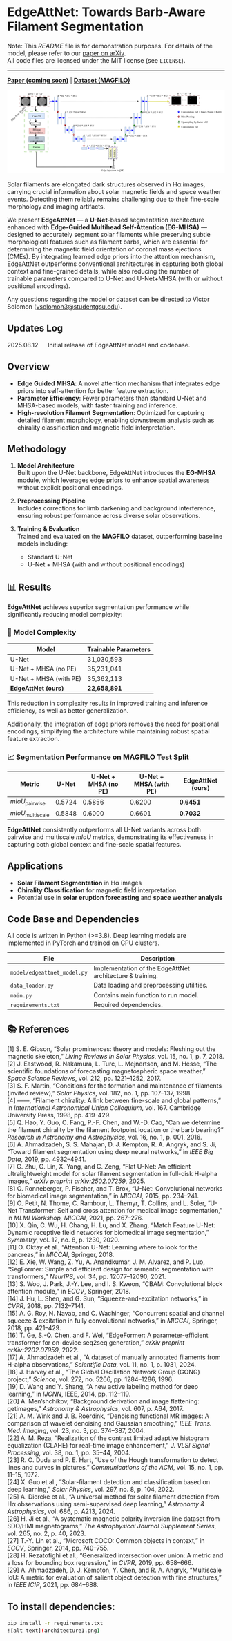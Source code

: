 # EdgeAttNet: Towards Barb-Aware Filament Segmentation

Note: This *README* file is for demonstration purposes. For details of the model, please refer to our [paper on arXiv](https://arxiv.org/abs/2509.02964).  
All code files are licensed under the MIT license (see `LICENSE`).



---

[**Paper (coming soon)**]() | [**Dataset (MAGFILO)**](#) 

![EdgeAttNet Architecture](./sample_images/architecture1.png)

Solar filaments are elongated dark structures observed in Hα images, carrying crucial information about solar magnetic fields and space weather events. Detecting them reliably remains challenging due to their fine-scale morphology and imaging artifacts.

We present **EdgeAttNet** — a **U-Net**-based segmentation architecture enhanced with **Edge-Guided Multihead Self-Attention (EG-MHSA)** — designed to accurately segment solar filaments while preserving subtle morphological features such as filament barbs, which are essential for determining the magnetic field orientation of coronal mass ejections (CMEs). By integrating learned edge priors into the attention mechanism, EdgeAttNet outperforms conventional architectures in capturing both global context and fine-grained details, while also reducing the number of trainable parameters compared to U-Net and U-Net+MHSA (with or without positional encodings).


Any questions regarding the model or dataset can be directed to Victor Solomon  (vsolomon3@studentgsu.edu).

## Updates Log
2025.08.12 &emsp; Initial release of EdgeAttNet model and codebase.

## Overview
- **Edge Guided MHSA**: A novel attention mechanism that integrates edge priors into self-attention for better feature extraction.
- **Parameter Efficiency**: Fewer parameters than standard U-Net and MHSA-based models, with faster training and inference.
- **High-resolution Filament Segmentation**: Optimized for capturing detailed filament morphology, enabling downstream analysis such as chirality classification and magnetic field interpretation.

## Methodology

1. **Model Architecture**  
   Built upon the U-Net backbone, EdgeAttNet introduces the **EG-MHSA** module, which leverages edge priors to enhance spatial awareness without explicit positional encodings.

2. **Preprocessing Pipeline**  
   Includes corrections for limb darkening and background interference, ensuring robust performance across diverse solar observations.

3. **Training & Evaluation**  
   Trained and evaluated on the **MAGFILO** dataset, outperforming baseline models including:
   - Standard U-Net
   - U-Net + MHSA (with and without positional encodings)

## 📊 Results

**EdgeAttNet** achieves superior segmentation performance while significantly reducing model complexity:

### 🔧 Model Complexity

| Model                          | Trainable Parameters |
|--------------------------------|----------------------|
| U-Net                          | 31,030,593           |
| U-Net + MHSA (no PE)           | 35,231,041           |
| U-Net + MHSA (with PE)         | 35,362,113           |
| **EdgeAttNet (ours)**          | **22,658,891**       |

This reduction in complexity results in improved training and inference efficiency, as well as better generalization.

Additionally, the integration of edge priors removes the need for positional encodings, simplifying the architecture while maintaining robust spatial feature extraction.

### 📈 Segmentation Performance on MAGFILO Test Split

| Metric                        | U-Net   | U-Net + MHSA (no PE) | U-Net + MHSA (with PE) | **EdgeAttNet (ours)** |
|------------------------------|---------|------------------------|--------------------------|------------------------|
| *mIoU*<sub>pairwise</sub>    | 0.5724  | 0.5856                 | 0.6200                   | **0.6451**             |
| *mIoU*<sub>multiscale</sub>  | 0.5848  | 0.6000                 | 0.6601                   | **0.7032**             |

**EdgeAttNet** consistently outperforms all U-Net variants across both pairwise and multiscale *mIoU* metrics, demonstrating its effectiveness in capturing both global context and fine-scale spatial features.


## Applications

- **Solar Filament Segmentation** in Hα images
- **Chirality Classification** for magnetic field interpretation
- Potential use in **solar eruption forecasting** and **space weather analysis**

## Code Base and Dependencies

All code is written in Python (>=3.8). Deep learning models are implemented in PyTorch and trained on GPU clusters.

| File | Description |
|------|-------------|
| `model/edgeattnet_model.py` | Implementation of the EdgeAttNet architecture & training. |
| `data_loader.py` | Data loading and preprocessing utilities.|
| `main.py` | Contains main function to run model.|
| `requirements.txt` | Required dependencies. |




## 📚 References

<a id="1">[1]</a> S. E. Gibson, “Solar prominences: theory and models: Fleshing out the magnetic skeleton,” *Living Reviews in Solar Physics*, vol. 15, no. 1, p. 7, 2018.  
<a id="2">[2]</a> J. Eastwood, R. Nakamura, L. Turc, L. Mejnertsen, and M. Hesse, “The scientific foundations of forecasting magnetospheric space weather,” *Space Science Reviews*, vol. 212, pp. 1221–1252, 2017.  
<a id="3">[3]</a> S. F. Martin, “Conditions for the formation and maintenance of filaments (invited review),” *Solar Physics*, vol. 182, no. 1, pp. 107–137, 1998.  
<a id="4">[4]</a> ——, “Filament chirality: A link between fine-scale and global patterns,” in *International Astronomical Union Colloquium*, vol. 167. Cambridge University Press, 1998, pp. 419–429.  
<a id="5">[5]</a> Q. Hao, Y. Guo, C. Fang, P.-F. Chen, and W.-D. Cao, “Can we determine the filament chirality by the filament footpoint location or the barb bearing?” *Research in Astronomy and Astrophysics*, vol. 16, no. 1, p. 001, 2016.  
<a id="6">[6]</a> A. Ahmadzadeh, S. S. Mahajan, D. J. Kempton, R. A. Angryk, and S. Ji, “Toward filament segmentation using deep neural networks,” in *IEEE Big Data*, 2019, pp. 4932–4941.  
<a id="7">[7]</a> G. Zhu, G. Lin, X. Yang, and C. Zeng, “Flat U-Net: An efficient ultralightweight model for solar filament segmentation in full-disk H-alpha images,” *arXiv preprint arXiv:2502.07259*, 2025.  
<a id="8">[8]</a> O. Ronneberger, P. Fischer, and T. Brox, “U-Net: Convolutional networks for biomedical image segmentation,” in *MICCAI*, 2015, pp. 234–241.  
<a id="9">[9]</a> O. Petit, N. Thome, C. Rambour, L. Themyr, T. Collins, and L. Soler, “U-Net Transformer: Self and cross attention for medical image segmentation,” in *MLMI Workshop, MICCAI*, 2021, pp. 267–276.  
<a id="10">[10]</a> X. Qin, C. Wu, H. Chang, H. Lu, and X. Zhang, “Match Feature U-Net: Dynamic receptive field networks for biomedical image segmentation,” *Symmetry*, vol. 12, no. 8, p. 1230, 2020.  
<a id="11">[11]</a> O. Oktay et al., “Attention U-Net: Learning where to look for the pancreas,” in *MICCAI*, Springer, 2018.  
<a id="12">[12]</a> E. Xie, W. Wang, Z. Yu, A. Anandkumar, J. M. Alvarez, and P. Luo, “SegFormer: Simple and efficient design for semantic segmentation with transformers,” *NeurIPS*, vol. 34, pp. 12077–12090, 2021.  
<a id="13">[13]</a> S. Woo, J. Park, J.-Y. Lee, and I. S. Kweon, “CBAM: Convolutional block attention module,” in *ECCV*, Springer, 2018.  
<a id="14">[14]</a> J. Hu, L. Shen, and G. Sun, “Squeeze-and-excitation networks,” in *CVPR*, 2018, pp. 7132–7141.  
<a id="15">[15]</a> A. G. Roy, N. Navab, and C. Wachinger, “Concurrent spatial and channel squeeze & excitation in fully convolutional networks,” in *MICCAI*, Springer, 2018, pp. 421–429.  
<a id="16">[16]</a> T. Ge, S.-Q. Chen, and F. Wei, “EdgeFormer: A parameter-efficient transformer for on-device seq2seq generation,” *arXiv preprint arXiv:2202.07959*, 2022.  
<a id="17">[17]</a> A. Ahmadzadeh et al., “A dataset of manually annotated filaments from H-alpha observations,” *Scientific Data*, vol. 11, no. 1, p. 1031, 2024.  
<a id="18">[18]</a> J. Harvey et al., “The Global Oscillation Network Group (GONG) project,” *Science*, vol. 272, no. 5266, pp. 1284–1286, 1996.  
<a id="19">[19]</a> D. Wang and Y. Shang, “A new active labeling method for deep learning,” in *IJCNN*, IEEE, 2014, pp. 112–119.  
<a id="20">[20]</a> A. Men’shchikov, “Background derivation and image flattening: getimages,” *Astronomy & Astrophysics*, vol. 607, p. A64, 2017.  
<a id="21">[21]</a> A. M. Wink and J. B. Roerdink, “Denoising functional MR images: A comparison of wavelet denoising and Gaussian smoothing,” *IEEE Trans. Med. Imaging*, vol. 23, no. 3, pp. 374–387, 2004.  
<a id="22">[22]</a> A. M. Reza, “Realization of the contrast limited adaptive histogram equalization (CLAHE) for real-time image enhancement,” *J. VLSI Signal Processing*, vol. 38, no. 1, pp. 35–44, 2004.  
<a id="23">[23]</a> R. O. Duda and P. E. Hart, “Use of the Hough transformation to detect lines and curves in pictures,” *Communications of the ACM*, vol. 15, no. 1, pp. 11–15, 1972.  
<a id="24">[24]</a> X. Guo et al., “Solar-filament detection and classification based on deep learning,” *Solar Physics*, vol. 297, no. 8, p. 104, 2022.  
<a id="25">[25]</a> A. Diercke et al., “A universal method for solar filament detection from Hα observations using semi-supervised deep learning,” *Astronomy & Astrophysics*, vol. 686, p. A213, 2024.  
<a id="26">[26]</a> H. Ji et al., “A systematic magnetic polarity inversion line dataset from SDO/HMI magnetograms,” *The Astrophysical Journal Supplement Series*, vol. 265, no. 2, p. 40, 2023.  
<a id="27">[27]</a> T.-Y. Lin et al., “Microsoft COCO: Common objects in context,” in *ECCV*, Springer, 2014, pp. 740–755.  
<a id="28">[28]</a> H. Rezatofighi et al., “Generalized intersection over union: A metric and a loss for bounding box regression,” in *CVPR*, 2019, pp. 658–666.  
<a id="29">[29]</a> A. Ahmadzadeh, D. J. Kempton, Y. Chen, and R. A. Angryk, “Multiscale IoU: A metric for evaluation of salient object detection with fine structures,” in *IEEE ICIP*, 2021, pp. 684–688.  


## To install dependencies:

```bash
pip install -r requirements.txt
![alt text](architecture1.png)